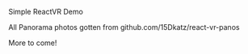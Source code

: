 Simple ReactVR Demo

All Panorama photos gotten from github.com/15Dkatz/react-vr-panos

More to come!
